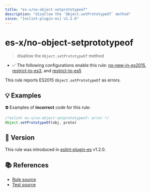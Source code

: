 ```yaml
---
title: "es-x/no-object-setprototypeof"
description: "disallow the `Object.setPrototypeOf` method"
since: "[eslint-plugin-es] v1.2.0"
---
```


# es-x/no-object-setprototypeof
> disallow the `Object.setPrototypeOf` method

- ✅ The following configurations enable this rule: [no-new-in-es2015], [restrict-to-es3], and [restrict-to-es5]

This rule reports ES2015 `Object.setPrototypeOf` as errors.

## 💡 Examples

⛔ Examples of **incorrect** code for this rule:

<eslint-playground type="bad">

```js
/*eslint es-x/no-object-setprototypeof: error */
Object.setPrototypeOf(obj, proto)
```

</eslint-playground>

## 🚀 Version

This rule was introduced in [eslint-plugin-es] v1.2.0.

[eslint-plugin-es]: https://github.com/mysticatea/eslint-plugin-es

## 📚 References

- [Rule source](https://github.com/eslint-community/eslint-plugin-es-x/blob/master/lib/rules/no-object-setprototypeof.js)
- [Test source](https://github.com/eslint-community/eslint-plugin-es-x/blob/master/tests/lib/rules/no-object-setprototypeof.js)

[no-new-in-es2015]: ../configs/index.md#no-new-in-es2015
[restrict-to-es3]: ../configs/index.md#restrict-to-es3
[restrict-to-es5]: ../configs/index.md#restrict-to-es5
